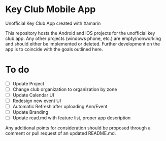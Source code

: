 # Key Club Mobile App
Unofficial Key Club App created with Xamarin

This repository hosts the Android and iOS projects for the unofficial key club app. Any other projects (windows phone, etc.) are empty/nonworking and should either be implemented or deleted. Further development on the app is to coincide with the goals outlined here.

# To do
- [ ] Update Project
- [ ] Change club organization to organization by zone
- [ ] Update Calendar UI
- [ ] Redesign new event UI
- [ ] Automatic Refresh after uploading Ann/Event
- [ ] Update Branding
- [ ] Update read.md with feature list, proper app description

Any additional points for consideration should be proposed through a comment or pull request of an updated README.md.
